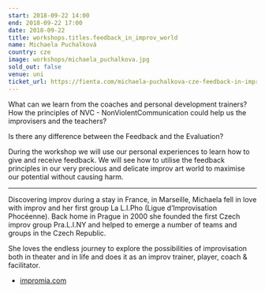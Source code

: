 ```yaml
---
start: 2018-09-22 14:00
end: 2018-09-22 17:00
date: 2018-09-22
title: workshops.titles.feedback_in_improv_world
name: Michaela Puchalková
country: cze
image: workshops/michaela_puchalkova.jpg
sold_out: false
venue: uni
ticket_url: https://fienta.com/michaela-puchalkova-cze-feedback-in-improv-world
---
```


What can we learn from the coaches and personal development trainers? How the principles of NVC -
NonViolentCommunication could help us the improvisers and the teachers?

Is there any difference between the Feedback and the Evaluation?

During the workshop we will use our personal experiences to learn how to give and receive feedback.
We will see how to utilise the feedback principles in our very precious and delicate improv art world
to maximise our potential without causing harm.

---

Discovering improv during a stay in France, in Marseille, Michaela fell in love with improv and her first
group La L.I.Pho (Ligue d’Improvisation Phocéenne). Back home in Prague in 2000 she founded the first Czech
improv group Pra.L.I.NY and helped to emerge a number of teams and groups in the Czech Republic.

She loves the endless journey to explore the possibilities of improvisation both in theater and in life and
does it as an improv trainer, player, coach & facilitator. 

- [impromia.com](https://www.impromia.com/)
